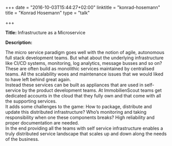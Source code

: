 +++
date = "2016-10-03T15:44:27+02:00"
linktitle = "konrad-hosemann"
title = "Konrad Hosemann"
type = "talk"

+++

<div class="span-15  ">
  <div class="span-15  last ">
  <p><strong>Title:</strong>
Infrastructure as a Microservice
</p>

<p><strong>Description:</strong></p>

<p>
The micro service paradigm goes well with the notion of agile, autonomous full stack development teams. But what about the underlying infrastructure like CI/CD systems, monitoring, log analytics, message busses and so on? These are often build as monolithic services maintained by centralised teams. All the scalability woes and maintenance issues that we would liked to have left behind great again.<br> 
Instead these services can be built as appliances that are used in self-service by the product development teams. At ImmobilienScout teams get dedicated accounts in the cloud that they fully own and that come with all the supporting services.<br>
It adds some challenges to the game: How to package, distribute and update this distributed infrastructure? Who’s monitoring and taking responsibility when one these components breaks? High reliability and proper documentation are needed.<br>
In the end providing all the teams with self service infrastructure enables a truly distributed service landscape that scales up and down along the needs of the business.
</p>
<p>

  </div>
</div>

